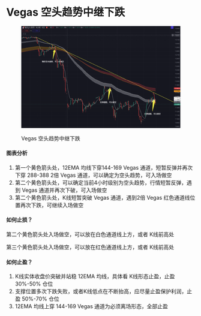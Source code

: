# Vegas 空头趋势中继下跌

<figure><img src="../../.gitbook/assets/image (1).png" alt=""><figcaption><p>Vegas 空头趋势中继下跌</p></figcaption></figure>

#### 图表分析

1. 第一个黄色箭头处，12EMA 均线下穿144-169 Vegas 通道，短暂反弹并再次下穿 288-388 2倍 Vegas 通道，可以确定为空头趋势，可入场做空
2. 第二个黄色箭头处，可以确定当前4小时级别为空头趋势，行情短暂反弹，遇到 Vegas 通道并再次下破，可入场做空
3. 第二个黄色箭头处，K线短暂突破 Vegas 通道，遇到2倍 Vegas 红色通道线位置再次下跌，可继续入场做空

#### 如何止损？

第二个黄色箭头处入场做空，可以放在白色通道线上方，或者 K线前高处

第三个黄色箭头处入场做空，可以放在红色通道线上方，或者 K线前高处

#### 如何止盈？

1. K线实体收盘价突破并站稳 12EMA 均线，具体看 K线形态止盈，止盈 30%-50% 仓位&#x20;
2. 支撑位置多次下跌失败，或者K线低点在不断抬高，应尽量止盈保护利润，止盈 50%-70% 仓位&#x20;
3. 12EMA 均线上穿 144-169 Vegas 通道为必须离场形态，全部止盈

